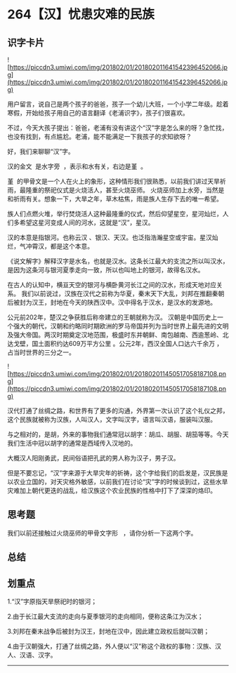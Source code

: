 # 264【汉】忧患灾难的民族

## 识字卡片

![https://piccdn3.umiwi.com/img/201802/01/201802011641542396452066.jpg](https://piccdn3.umiwi.com/img/201802/01/201802011641542396452066.jpg)

用户留言，说自己是两个孩子的爸爸，孩子一个幼儿大班，一个小学二年级。趁着寒假，开始给孩子用自己的语言翻译《老浦识字》，孩子们很喜欢。

不过，今天大孩子提出：爸爸，老浦有没有讲这个“汉”字是怎么来的呀？急忙找，也没有找到，有点尴尬。老浦，能不能满足一下我孩子的求知欲呀？ 

好，我们来聊聊“汉”字。 

汉的金文  是水字旁  ，表示和水有关，右边是堇  。

堇  的甲骨文是一个人在火上的象形，这种情形我们很熟悉，以前我们讲过天旱祈雨，最隆重的祭祀仪式是火烧活人，甚至火烧巫师。 火烧巫师加上水旁，当然是和祈雨有关。想象一下，大旱之年，草木枯焦，雨是族人生存下去的唯一希望。

族人们点燃火堆，举行焚烧活人这种最隆重的仪式，然后仰望星空，星河灿烂，人们多希望这星河变成人间的河水，这就是“汉”，星汉。 

汉的本意是指银河。也称云汉 、银汉、天汉。也泛指浩瀚星空或宇宙。星汉灿烂，气冲霄汉，都是这个本意。 

《说文解字》解释汉字是水名，也就是汉水。这条长江最大的支流之所以叫汉水，是因为这条河与银河夏季走向一致，所以也叫地上的银河，故得名汉水。

在古人的认知中，横亘天空的银河与横卧黄河长江之间的汉水，形成天地对应关系。 我们以前说过，汉族在汉代之前称为华夏，秦末天下大乱，刘邦在推翻秦朝后被封为汉王，封地在今天的陕西汉中。汉中得名于汉水，是汉水的发源地。

公元前202年，楚汉之争获胜后称帝建立的王朝就称为汉。 汉朝是中国历史上一个强大的朝代，汉朝和约略同时期欧洲的罗马帝国并列为当时世界上最先进的文明及强大帝国。两汉时期奠定汉地范围，极盛时东并朝鲜、南包越南、西逾葱岭、北达戈壁，国土面积约达609万平方公里 。公元2年，西汉全国人口达六千余万 ，占当时世界的三分之一。 

![https://piccdn3.umiwi.com/img/201802/01/201802011450517058187108.png](https://piccdn3.umiwi.com/img/201802/01/201802011450517058187108.png)

汉代打通了丝绸之路，和世界有了更多的沟通，外界第一次认识了这个礼仪之邦，这个民族就被称为汉族，人叫汉人，文字叫汉字，语言叫汉语，服装叫汉服。

与之相对的，是胡，外来的事物我们通常冠以胡字：胡瓜、胡服、胡笳等等。今天我们生活中冠以胡字的通常是西域传入汉地的。

大概汉人阳刚勇武，民间俗语把孔武的男人称为汉子，男子汉。

但是不要忘记，“汉”字来源于大旱灾年的祈祷，这个字给我们的启发是，汉民族是以农业立国的，对天灾格外敏感，以前我们在讨论“灾”字的时候谈到过，这些水旱灾难加上朝代更迭的战乱，给汉族这个农业民族的性格中打下了深深的烙印。

## 思考题

我们以前还接触过火烧巫师的甲骨文字形   ，请你分析一下这两个字。 

## 总结

## 划重点

1.“汉”字原指天旱祭祀时的银河；

2.由于长江最大支流的走向与夏季银河的走向相同，便称这条江为汉水；

3.刘邦在秦末战争后被封为汉王，封地在汉中，因此建立政权后就叫汉朝；

4.由于汉朝强大，打通了丝绸之路，外人便以“汉”称这个政权的事物：汉族、汉人、汉语、汉字。


---
